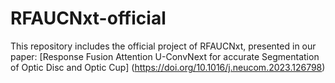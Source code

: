 # RFAUCNxt-official
This repository includes the official project of RFAUCNxt, presented in our paper:  [Response Fusion Attention U-ConvNext for accurate Segmentation of Optic Disc and Optic Cup] (https://doi.org/10.1016/j.neucom.2023.126798)
